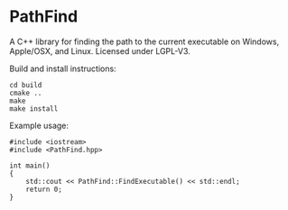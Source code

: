 PathFind
===========

A C++ library for finding the path to the current executable on Windows,
Apple/OSX, and Linux. Licensed under LGPL-V3.

Build and install instructions:

```
cd build
cmake ..
make
make install
```

Example usage:

```
#include <iostream>
#include <PathFind.hpp>

int main()
{
	std::cout << PathFind::FindExecutable() << std::endl;
	return 0;
}
```
